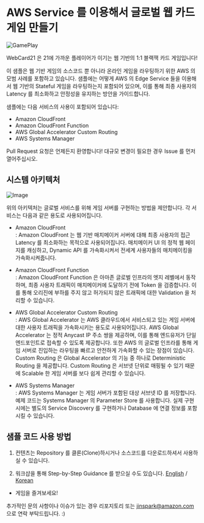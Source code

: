 # AWS Service 를 이용해서 글로벌 웹 카드게임 만들기

![GamePlay](https://d1zrwss8zuawdm.cloudfront.net/webcard21-play.png)

WebCard21 은 21에 가까운 플레이어가 이기는 웹 기반의 1:1 블랙잭 카드 게임입니다!

이 샘플은 웹 기반 게임의 소스코드 뿐 아니라 온라인 게임을 라우팅하기 위한 AWS 의 모범 사례를 포함하고 있습니다.
샘플에는 어떻게 AWS 의 Edge Service 들을 이용해서 웹 기반의 Stateful 게임을 라우팅하는지 포함되어 있으며, 
이를 통해 최종 사용자의 Latency 를 최소화하고 안정성을 유지하는 방안을 가이드합니다.

샘플에는 다음 서비스의 사용이 포함되어 있습니다:

- Amazon CloudFront
- Amazon CloudFront Function
- AWS Global Accelerator Custom Routing
- AWS Systems Manager

Pull Request 요청은 언제든지 환영합니다! 대규모 변경이 필요한 경우 Issue 를 먼저 열어주십시오.

## 시스템 아키텍처

![Image](https://d1zrwss8zuawdm.cloudfront.net/webcard21-architecture1.png)

위의 아키텍처는 글로벌 서비스를 위해 게임 서버를 구현하는 방법을 제안합니다. 각 서비스는 다음과 같은 용도로 사용되어집니다.

- Amazon CloudFront    
 : Amazon CloudFront 는 웹 기반 매치메이커 서버에 대해 최종 사용자의 접근 Latency 를 최소화하는 목적으로 사용되어집니다. 매치메이커 UI 의 정적 웹 페이지를 캐싱하고, Dynamic API 를 가속화시켜서 전세계 사용자들의 매치메이킹을 가속화시켜줍니다.

- Amazon CloudFront Function     
 : Amazon CloudFront Function 은 아마존 글로벌 인프라의 엣지 레벨에서 동작하며, 최종 사용자 트래픽이 매치메이커에 도달하기 전에 Token 을 검증합니다. 이를 통해 오리진에 부하를 주지 않고 허가되지 않은 트래픽에 대한 Validation 을 처리할 수 있습니다.

- AWS Global Accelerator Custom Routing      
 : AWS Global Accelerator 는 AWS 클라우드에서 서비스되고 있는 게임 서버에 대한 사용자 트래픽을 가속화시키는 용도로 사용되어집니다. AWS Global Accelerator 는 정적 Anycast IP 주소 쌍을 제공하며, 이를 통해 엔드유저가 단일 엔드포인트로 접속할 수 있도록 제공합니다. 또한 AWS 의 글로벌 인프라를 통해 게임 서버로 진입하는 라우팅을 빠르고 안전하게 가속화할 수 있는 장점이 있습니다. Custom Routing 은 Global Accelerator 의 기능 중 하나로 Deterministic Routing 을 제공합니다. Custom Routing 은 서브넷 단위로 매핑될 수 있기 때문에 Scalable 한 게임 서버를 보다 쉽게 관리할 수 있습니다.

- AWS Systems Manager       
 : AWS Systems Manager 는 게임 서버가 포함된 대상 서브넷 ID 를 저장합니다. 예제 코드는 Systems Manager 의 Parameter Store 를 사용합니다. 실제 구현 시에는 별도의 Service Discovery 를 구현하거나 Database 에 연결 정보를 포함시킬 수 있습니다.

## 샘플 코드 사용 방법

1. 컨텐츠는 Repository 를 클론(Clone)하시거나 소스코드를 다운로드하셔서 사용하실 수 있습니다.

2. 워크샵을 통해 Step-by-Step Guidance 를 받으실 수도 있습니다. [English](https://jinspark-lab.github.io/aws-web-card/) / [Korean](https://jinspark-lab.github.io/aws-web-card/ko/)

- 게임을 즐겨보세요!

추가적인 문의 사항이나 이슈가 있는 경우 리포지토리 또는 jinspark@amazon.com 으로 연락 부탁드립니다. :) 
